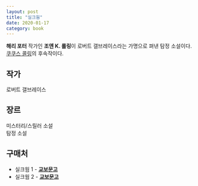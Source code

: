 ```yaml
---
layout: post
title: "실크웜"
date: 2020-01-17
category: book
---
```


**해리 포터** 작가인 **조앤 K. 롤링**이 로버트 갤브레이스라는 가명으로 펴낸 탐정 소설이다. [쿠쿠스 콜링](https://iamhabi.github.io/book/2020/01/17/%EC%BF%A0%EC%BF%A0%EC%8A%A4%EC%BD%9C%EB%A7%81.html)의 후속작이다.

## 작가
로버트 갤브레이스

## 장르
미스터리/스릴러 소설  
탐정 소설

## 구매처

* 실크웜 1 - **[교보문고](http://www.kyobobook.co.kr/product/detailViewKor.laf?ejkGb=KOR&mallGb=KOR&barcode=9788983925282&orderClick=LAG&Kc=)**
* 실크웜 2 - **[교보문고](http://www.kyobobook.co.kr/product/detailViewKor.laf?ejkGb=KOR&mallGb=KOR&barcode=9788983925299&orderClick=LAG&Kc=)**